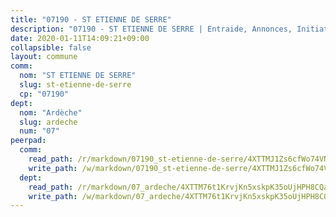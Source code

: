 ```yaml
---
title: "07190 - ST ETIENNE DE SERRE"
description: "07190 - ST ETIENNE DE SERRE | Entraide, Annonces, Initiatives"
date: 2020-01-11T14:09:21+09:00
collapsible: false
layout: commune
comm:
  nom: "ST ETIENNE DE SERRE"
  slug: st-etienne-de-serre
  cp: "07190"
dept:
  nom: "Ardèche"
  slug: ardeche
  num: "07"
peerpad:
  comm:
    read_path: /r/markdown/07190_st-etienne-de-serre/4XTTMJ1Zs6cfWo74VNyrx7TKZyVXV5F8pADXXS3pKPquHSkM9
    write_path: /w/markdown/07190_st-etienne-de-serre/4XTTMJ1Zs6cfWo74VNyrx7TKZyVXV5F8pADXXS3pKPquHSkM9-K3TgU89GnEsKNK9PEXYcH1PgD2GEdKeZbogRPrqu2yyi35a1uD4W5C6N3PA1MT2eTt4hH6EjQp2YaaLKqKo2DPZHUGDmjqEgKGumwQvfdCJD9N3SkBbKuowVH4PR5Vn2PGSgJAFV
  dept:
    read_path: /r/markdown/07_ardeche/4XTTM76t1KrvjKn5xskpK35oUjHPH8CQaLdMsC4TVbgaVPp9H
    write_path: /w/markdown/07_ardeche/4XTTM76t1KrvjKn5xskpK35oUjHPH8CQaLdMsC4TVbgaVPp9H-K3TgTz6XqMtb1TG26LozWQGWzYCmeEroVRKKCBntm7SADEzfC88gC5qx4GzHEVb3Y3CHH1FRtgCq45v9wokwFBFS6YysdmDNnD29f5C4C6FuF2ZpCUFJZY3XzmFx1kWscUwpw6qR
---
```


